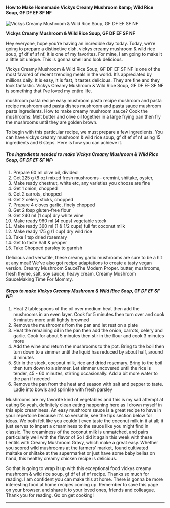             

#### How to Make Homemade Vickys Creamy Mushroom &amp;amp; Wild Rice Soup, GF DF EF SF NF

![Vickys Creamy Mushroom &amp; Wild Rice Soup, GF DF EF SF NF](https://img-global.cpcdn.com/recipes/90ab63d11b2c4c87/751x532cq70/vickys-creamy-mushroom-wild-rice-soup-gf-df-ef-sf-nf-recipe-main-photo.jpg)

**Vickys Creamy Mushroom &amp; Wild Rice Soup, GF DF EF SF NF**

Hey everyone, hope you’re having an incredible day today. Today, we’re going to prepare a distinctive dish, vickys creamy mushroom & wild rice soup, gf df ef sf nf. It is one of my favorites. For mine, I am going to make it a little bit unique. This is gonna smell and look delicious.

Vickys Creamy Mushroom & Wild Rice Soup, GF DF EF SF NF is one of the most favored of recent trending meals in the world. It’s appreciated by millions daily. It is easy, it is fast, it tastes delicious. They are fine and they look fantastic. Vickys Creamy Mushroom & Wild Rice Soup, GF DF EF SF NF is something that I’ve loved my entire life.

mushroom pasta recipe easy mushroom pasta recipe mushroom and pasta recipe mushroom and pasta dishes mushroom and pasta sauce mushroom pasta ingredients. How to make creamy mushroom sauce? Cook the mushrooms: Melt butter and olive oil together in a large frying pan then fry the mushrooms until they are golden brown.

To begin with this particular recipe, we must prepare a few ingredients. You can have vickys creamy mushroom & wild rice soup, gf df ef sf nf using 15 ingredients and 6 steps. Here is how you can achieve it.

##### The ingredients needed to make Vickys Creamy Mushroom & Wild Rice Soup, GF DF EF SF NF:

1.  Prepare 60 ml olive oil, divided
2.  Get 225 g (8 oz) mixed fresh mushrooms - cremini, shiitake, oyster,
3.  Make ready chestnut, white etc, any varieties you choose are fine
4.  Get 1 onion, chopped
5.  Get 2 carrots, chopped
6.  Get 2 celery sticks, chopped
7.  Prepare 4 cloves garlic, finely chopped
8.  Get 2 tbsp gluten-free flour
9.  Get 240 ml (1 cup) dry white wine
10.  Make ready 960 ml (4 cups) vegetable stock
11.  Make ready 360 ml (1 & 1/2 cups) full fat coconut milk
12.  Make ready 175 g (1 cup) dry wild rice
13.  Take 1 tsp dried rosemary
14.  Get to taste Salt & pepper
15.  Take Chopped parsley to garnish

Delicious and versatile, these creamy garlic mushrooms are sure to be a hit at any meal! We've also got recipe adaptations to create a tasty vegan version. Creamy Mushroom SauceThe Modern Proper. butter, mushrooms, fresh thyme, salt, soy sauce, heavy cream. Creamy Mushroom SauceMaking Time For Mommy.

##### Steps to make Vickys Creamy Mushroom & Wild Rice Soup, GF DF EF SF NF:

1.  Heat 2 tablespoons of the oil over medium heat then add the mushrooms in an even layer. Cook for 5 minutes then turn over and cook 5 minutes more until lightly browned
2.  Remove the mushrooms from the pan and let rest on a plate
3.  Heat the remaining oil in the pan then add the onion, carrots, celery and garlic. Cook for about 5 minutes then stir in the flour and cook 3 minutes more
4.  Add the wine and return the mushrooms to the pot. Bring to the boil then turn down to a simmer until the liquid has reduced by about half, around 4 minutes
5.  Stir in the stock, coconut milk, rice and dried rosemary. Bring to the boil then turn down to a simmer. Let simmer uncovered until the rice is tender, 45 - 60 minutes, stirring occasionally. Add a bit more water to the pan if needed
6.  Remove the pan from the heat and season with salt and pepper to taste. Ladle into bowls and sprinkle with fresh parsley

Mushrooms are my favorite kind of vegetables and this is my sad attempt at eating So yeah, definitely clean eating happening here as I drown myself in this epic creaminess. An easy mushroom sauce is a great recipe to have in your repertoire because it's so versatile, see the tips section below for ideas. We both felt like you couldn't even taste the coconut milk in it at all; it just serves to impart a creaminess to the sauce like you might find in classic. The creaminess of the coconut milk is unmatched, and pairs particularly well with the flavor of So I did it again this week with these Lentils with Creamy Mushroom Gravy, which make a great easy. Whether you scored wild mushrooms at the farmers' market, found cultivated maitake or shiitake at the supermarket or just have some baby bellas on hand, this healthy creamy chicken recipe is delicious.

So that is going to wrap it up with this exceptional food vickys creamy mushroom & wild rice soup, gf df ef sf nf recipe. Thanks so much for reading. I am confident you can make this at home. There is gonna be more interesting food at home recipes coming up. Remember to save this page on your browser, and share it to your loved ones, friends and colleague. Thank you for reading. Go on get cooking!

* * *